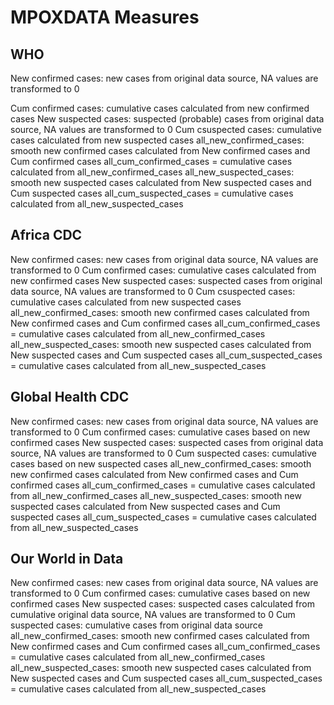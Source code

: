 # MPOXDATA Measures

## WHO
New confirmed cases: new cases from original data source, NA values are transformed to 0

Cum confirmed cases: cumulative cases calculated from new confirmed cases
New suspected cases: suspected (probable) cases from original data source, NA values are transformed to 0
Cum csuspected cases: cumulative cases calculated from new suspected cases
all_new_confirmed_cases: smooth new confirmed cases calculated from New confirmed cases and Cum confirmed cases
all_cum_confirmed_cases = cumulative cases calculated from all_new_confirmed_cases
all_new_suspected_cases: smooth new suspected cases calculated from New suspected cases and Cum suspected cases
all_cum_suspected_cases = cumulative cases calculated from all_new_suspected_cases

## Africa CDC
New confirmed cases: new cases from original data source, NA values are transformed to 0
Cum confirmed cases: cumulative cases calculated from new confirmed cases
New suspected cases: suspected cases from original data source, NA values are transformed to 0
Cum csuspected cases: cumulative cases calculated from new suspected cases
all_new_confirmed_cases: smooth new confirmed cases calculated from New confirmed cases and Cum confirmed cases
all_cum_confirmed_cases = cumulative cases calculated from all_new_confirmed_cases
all_new_suspected_cases: smooth new suspected cases calculated from New suspected cases and Cum suspected cases
all_cum_suspected_cases = cumulative cases calculated from all_new_suspected_cases

## Global Health CDC
New confirmed cases: new cases from original data source, NA values are transformed to 0
Cum confirmed cases: cumulative cases based on new confirmed cases
New suspected cases: suspected cases from original data source, NA values are transformed to 0
Cum suspected cases: cumulative cases based on new suspected cases
all_new_confirmed_cases: smooth new confirmed cases calculated from New confirmed cases and Cum confirmed cases
all_cum_confirmed_cases = cumulative cases calculated from all_new_confirmed_cases
all_new_suspected_cases: smooth new suspected cases calculated from New suspected cases and Cum suspected cases
all_cum_suspected_cases = cumulative cases calculated from all_new_suspected_cases

## Our World in Data
New confirmed cases: new cases from original data source, NA values are transformed to 0
Cum confirmed cases: cumulative cases based on new confirmed cases
New suspected cases: suspected cases calculated from cumulative original data source, NA values are transformed to 0
Cum suspected cases: cumulative cases from original data source
all_new_confirmed_cases: smooth new confirmed cases calculated from New confirmed cases and Cum confirmed cases
all_cum_confirmed_cases = cumulative cases calculated from all_new_confirmed_cases
all_new_suspected_cases: smooth new suspected cases calculated from New suspected cases and Cum suspected cases
all_cum_suspected_cases = cumulative cases calculated from all_new_suspected_cases
